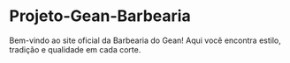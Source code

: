 # Projeto-Gean-Barbearia
Bem-vindo ao site oficial da Barbearia do Gean! Aqui você encontra estilo, tradição e qualidade em cada corte.  